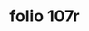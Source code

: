 ---
layout: edition
title: folio 107r
manuscript: Turin, Biblioteca Nazionale, MS N.III.19
sigla: T
iip: t107r.tif
milestone: 213
---